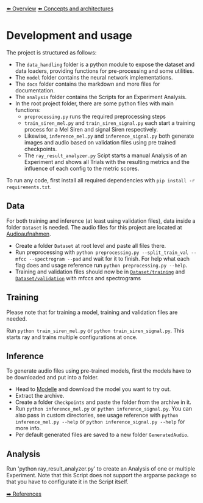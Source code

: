 [⬅️ Overview](../README.md)
[⬅️ Concepts and architectures](./concepts-and-architectures.md)

# Development and usage

The project is structured as follows:

- The `data_handling` folder is a python module to expose the dataset and data loaders, providing functions for pre-processing and some utilities.
- The `model` folder contains the neural network implementations.
- The `docs` folder contains the markdown and more files for documentation.
- The `analysis` folder contains the Scripts for an Experiment Analysis.
- In the root project folder, there are some python files with main functions:
  - `preprocessing.py` runs the required preprocessing steps
  - `train_siren_mel.py` and `train_siren_signal.py` each start a training process for a Mel Siren and signal Siren respectively.
  - Likewise, `inference_mel.py` and `inference_signal.py` both generate images and audio based on validation files using pre trained checkpoints.
  - The `ray_result_analyzer.py` Scipt starts a manual Analysis of an Experiment and shows all Trials with the resulting metrics and the influence of each config to the metric scores.

To run any code, first install all required dependencies with `pip install -r requirements.txt`.

## Data

For both training and inference (at least using validation files), data inside a folder `Dataset` is needed. The audio files for this project are located at [Audioaufnahmen](https://fhd-my.sharepoint.com/:f:/g/personal/rene_ebertowski_hs-duesseldorf_de/Eg08lVFc4aFFh79xyDdjhDgByM43i7pD2KxiGpu1O4Ol-w?e=Qbpiep).

- Create a folder `Dataset` at root level and paste all files there.
- Run preprocessing with `python preprocessing.py --split_train_val --mfcc --spectrogram --pad` and wait for it to finish. For help what each flag does and usage reference run `python preprocessing.py --help`.
- Training and validation files should now be in [`Dataset/training`](../Dataset/training) and [`Dataset/validation`](../Dataset/validation) with mfccs and spectrograms

## Training

Please note that for training a model, training and validation files are needed.

Run `python train_siren_mel.py` or `python train_siren_signal.py`. This starts ray and trains multiple configurations at once.

## Inference

To generate audio files using pre-trained models, first the models have to be downloaded and put into a folder.

- Head to [Modelle](https://fhd-my.sharepoint.com/:f:/g/personal/rene_ebertowski_hs-duesseldorf_de/EqPO7QWZeeZDtL7zB9GIKs4BTi4E4g4ND8qSA4WZaXJnuA?e=ZBoT5Y) and download the model you want to try out.
- Extract the archive.
- Create a folder `Checkpoints` and paste the folder from the archive in it.
- Run `python inference_mel.py` or `python inference_signal.py`. You can also pass in custom directories, see usage reference with `python inference_mel.py --help` or `python inference_signal.py --help` for more info.
- Per default generated files are saved to a new folder `GeneratedAudio`.

## Analysis

Run 'python ray_result_analyzer.py' to create an Analysis of one or multiple Experiment. Note that this Script does not support the argparse package so that you have to configurate it in the Script itself.

[➡️ References](./references.md)
